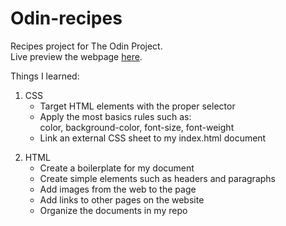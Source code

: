 # Odin-recipes
Recipes project for The Odin Project.\
Live preview the webpage [here](https://uaitt.github.io/Odin-recipes/).

Things I learned:
1. CSS
   - Target HTML elements with the proper selector
   - Apply the most basics rules such as:\
     color, background-color, font-size, font-weight 
   - Link an external CSS sheet to my index.html document

2) HTML
   - Create a boilerplate for my document
   - Create simple elements such as headers and paragraphs
   - Add images from the web to the page
   - Add links to other pages on the website
   - Organize the documents in my repo
